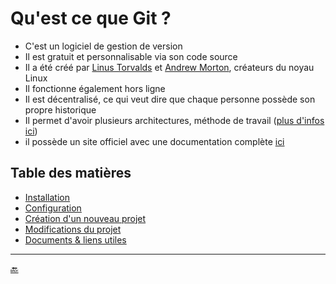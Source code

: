 # Qu'est ce que Git ?

- C'est un logiciel de gestion de version
- Il est gratuit et personnalisable via son code source
- Il a été créé par [Linus Torvalds](https://fr.wikipedia.org/wiki/Linus_Torvalds) et [Andrew Morton](https://fr.wikipedia.org/wiki/Andrew_Morton), créateurs du noyau Linux
- Il fonctionne également hors ligne
- Il est décentralisé, ce qui veut dire que chaque personne possède son propre historique
- Il permet d'avoir plusieurs architectures, méthode de travail ([plus d'infos ici](https://git-scm.com/about/distributed))
- il possède un site officiel avec une documentation complète [ici](https://git-scm.com/)


## Table des matières

- [Installation](installation.md)
- [Configuration](configuration.md)
- [Création d'un nouveau projet](projet.md)
- [Modifications du projet](modifications.md)
- [Documents & liens utiles](Doc.md)



---

[:back:](../README.md)





